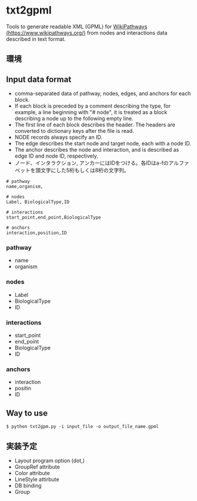 # txt2gpml
Tools to generate readable XML (GPML) for [WikiPathways (https://www.wikipathways.org/)](https://www.wikipathways.org/) from nodes and interactions data described in text format.

## 環境


## Input data format

- comma-separated data of pathway, nodes, edges, and anchors for each block.
- If each block is preceded by a comment describing the type, for example, a line beginning with "# node", it is treated as a block describing a node up to the following empty line.
- The first line of each block describes the header. The headers are converted to dictionary keys after the file is read.
- NODE records always specify an ID.
- The edge describes the start node and target node, each with a node ID.
- The anchor describes the node and interaction, and is described as edge ID and node ID, respectively.
- ノード、インタラクション, アンカーにはIDをつける。各IDはa-fのアルファベットを頭文字にした5桁もしくは8桁の文字列。

```
# pathway
name,organism, 

# nodes
Label, BiologicalType,ID

# interactions
start_point,end_point,BiologicalType

# anchors
interaction,position,ID
```

### pathway
- name
- organism

### nodes
- Label
- BiologicalType
- ID

### interactions
- start_point
- end_point
- BiologicalType
- ID

### anchors
- interaction
- positin
- ID

## Way to use

```
$ python txt2gpm.py -i input_file -o output_file_name.gpml
```

## 実装予定
- Layout program option (dot,)
- GroupRef attribute
- Color attribute
- LineStyle attirbute
- DB binding
- Group 







